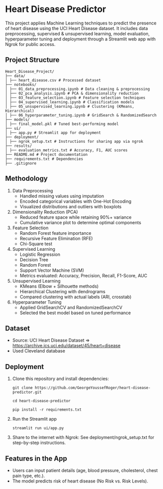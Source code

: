 # Heart Disease Predictor

This project applies Machine Learning techniques to predict the presence of heart disease using the UCI Heart Disease dataset. It includes data preprocessing, supervised & unsupervised learning, model evaluation, hyperparameter tuning and deployment through a Streamlit web app with Ngrok for public access.

## Project Structure

```
Heart_Disease_Project/
├── data/
│ ├── heart_disease.csv # Processed dataset
├── notebooks/
│ ├── 01_data_preprocessing.ipynb # Data cleaning & preprocessing
│ ├── 02_pca_analysis.ipynb # PCA & dimensionality reduction
│ ├── 03_feature_selection.ipynb # Feature selection techniques
│ ├── 04_supervised_learning.ipynb # Classification models
│ ├── 05_unsupervised_learning.ipynb # Clustering (KMeans, Hierarchical)
│ ├── 06_hyperparameter_tuning.ipynb # GridSearch & RandomizedSearch
├── models/
│ ├── final_model.pkl # Tuned best-performing model
├── ui/
│ ├── app.py # Streamlit app for deployment
├── deployment/
│ ├── ngrok_setup.txt # Instructions for sharing app via ngrok
├── results/
│ ├── evaluation_metrics.txt # Accuracy, F1, AUC scores
├── README.md # Project documentation
├── requirements.txt # Dependencies
├── .gitignore
```

## Methodology

1. Data Preprocessing
   - Handled missing values using imputation
   - Encoded categorical variables with One-Hot Encoding
   - Visualized distributions and outliers with boxplots
2. Dimensionality Reduction (PCA)
   - Reduced feature space while retaining 90%+ variance
   - Cumulative variance plot to determine optimal components
3. Feature Selection
   - Random Forest feature importance
   - Recursive Feature Elimination (RFE)
   - Chi-Square test
4. Supervised Learning
   - Logistic Regression
   - Decision Tree
   - Random Forest
   - Support Vector Machine (SVM)
   - Metrics evaluated: Accuracy, Precision, Recall, F1-Score, AUC
5. Unsupervised Learning
   - KMeans (Elbow + Silhouette methods)
   - Hierarchical Clustering with dendrograms
   - Compared clustering with actual labels (ARI, crosstab)
6. Hyperparameter Tuning
   - Applied GridSearchCV and RandomizedSearchCV
   - Selected the best model based on tuned performance

## Dataset

- Source: UCI Heart Disease Dataset => https://archive.ics.uci.edu/dataset/45/heart+disease
- Used Cleveland database

## Deployment

1. Clone this repository and install dependencies:
   ```
   git clone https://github.com/GeorgeYoussefRoger/heart-disease-predictor.git
   ```
   ```
   cd heart-disease-predictor
   ```
   ```
   pip install -r requirements.txt
   ```
2. Run the Streamlit app
   ```
   streamlit run ui/app.py
   ```
3. Share to the internet with Ngrok:
   See deployment/ngrok_setup.txt for step-by-step instructions.

## Features in the App

- Users can input patient details (age, blood pressure, cholesterol, chest pain type, etc.).
- The model predicts risk of heart disease (No Risk vs. Risk Levels).
